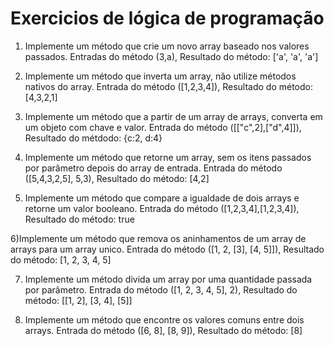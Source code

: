 # Exercicios de lógica de programação

1) Implemente um método que crie um novo array baseado nos valores passados.
   Entradas do método (3,a), Resultado do método: ['a', 'a', 'a']


2) Implemente um método que inverta um array, não utilize métodos nativos do array.
   Entrada do método ([1,2,3,4]), Resultado do método: [4,3,2,1]


3) Implemente um método que a partir de um array de arrays, converta em um objeto com chave e valor.
   Entrada do método ([["c",2],["d",4]]), Resultado do métdodo: {c:2, d:4}


4) Implemente um método que retorne um array, sem os itens passados por parâmetro depois do array de entrada.
Entrada do método ([5,4,3,2,5], 5,3), Resultado do método: [4,2]


5) Implemente um método que compare a igualdade de dois arrays e retorne um valor booleano.
   Entrada do método ([1,2,3,4],[1,2,3,4]), Resultado do método: true


6)Implemente um método que remova os aninhamentos de um array de arrays para um array unico.
    Entrada do método ([1, 2, [3], [4, 5]]), Resultado do método: [1, 2, 3, 4, 5]


7) Implemente um método divida um array por uma quantidade passada por parâmetro.
    Entrada do método ([1, 2, 3, 4, 5], 2), Resultado do método: [[1, 2], [3, 4], [5]]


8) Implemente um método que encontre os valores comuns entre dois arrays.
   Entrada do método ([6, 8], [8, 9]), Resultado do método: [8]